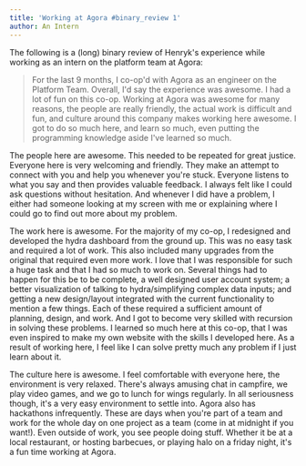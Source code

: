 ```yaml
---
title: 'Working at Agora #binary_review 1'
author: An Intern
---
```

The following is a (long) binary review of Henryk's experience while working as an intern on the platform team at Agora:

> For the last 9 months, I co-op'd with Agora as an engineer on the Platform Team. Overall, I'd say the experience was awesome. I had a lot of fun on this co-op. Working at Agora was awesome for many reasons, the people are really friendly, the actual work is difficult and fun, and culture around this company makes working here awesome. I got to do so much here, and learn so much, even putting the programming knowledge aside I've learned so much.

 The people here are awesome. This needed to be repeated for great justice. Everyone here is very welcoming and friendly. They make an attempt to connect with you and help you whenever you're stuck. Everyone listens to what you say and then provides valuable feedback. I always felt like I could ask questions without hesitation. And whenever I did have a problem, I either had someone looking at my screen with me or explaining where I could go to find out more about my problem.

 The work here is awesome. For the majority of my co-op, I redesigned and developed the hydra dashboard from the ground up. This was no easy task and required a lot of work. This also included many upgrades from the original that required even more work. I love that I was responsible for such a huge task and that I had so much to work on. Several things had to happen for this be to be complete, a well designed user account system; a better visualization of talking to hydra/simplifying complex data inputs; and getting a new design/layout integrated with the current functionality to mention a few things. Each of these required a sufficient amount of planning, design, and work. And I got to become very skilled with recursion in solving these problems. I learned so much here at this co-op, that I was even inspired to make my own website with the skills I developed here. As a result of working here, I feel like I can solve pretty much any problem if I just learn about it.

 The culture here is awesome. I feel comfortable with everyone here, the environment is very relaxed. There's always amusing chat in campfire, we play video games, and we go to lunch for wings regularly. In all seriousness though, it's a very easy environment to settle into. Agora also has hackathons infrequently. These are days when you're part of a team and work for the whole day on one project as a team (come in at midnight if you want!). Even outside of work, you see people doing stuff. Whether it be at a local restaurant, or hosting barbecues, or playing halo on a friday night, it's a fun time working at Agora.
